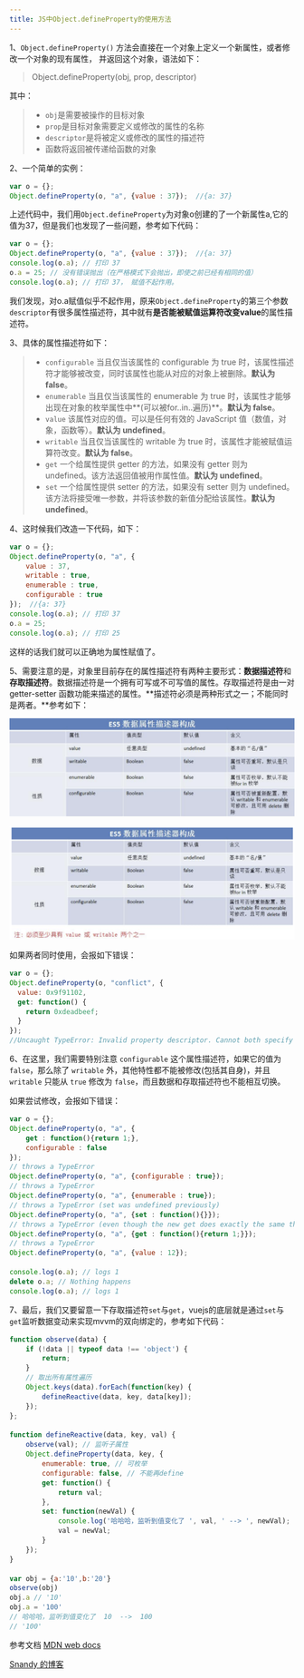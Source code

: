 ```yaml
---
title: JS中Object.defineProperty的使用方法
---
```


1、`Object.defineProperty()` 方法会直接在一个对象上定义一个新属性，或者修改一个对象的现有属性， 并返回这个对象，语法如下：

> Object.defineProperty(obj, prop, descriptor)

其中：

>* `obj`是需要被操作的目标对象
>* `prop`是目标对象需要定义或修改的属性的名称
>* `descriptor`是将被定义或修改的属性的描述符
>* 函数将返回被传递给函数的对象

2、一个简单的实例：

```javascript
var o = {};
Object.defineProperty(o, "a", {value : 37});  //{a: 37}
```

上述代码中，我们用`Object.defineProperty`为对象o创建的了一个新属性a,它的值为37，但是我们也发现了一些问题，参考如下代码：

```javascript
var o = {};
Object.defineProperty(o, "a", {value : 37});  //{a: 37}
console.log(o.a); // 打印 37
o.a = 25; // 没有错误抛出（在严格模式下会抛出，即使之前已经有相同的值）
console.log(o.a); // 打印 37， 赋值不起作用。
```

我们发现，对o.a赋值似乎不起作用，原来`Object.defineProperty`的第三个参数`descriptor`有很多属性描述符，其中就有**是否能被赋值运算符改变value**的属性描述符。

3、具体的属性描述符如下：

>* `configurable` 当且仅当该属性的 configurable 为 true 时，该属性描述符才能够被改变，同时该属性也能从对应的对象上被删除。**默认为 false**。
>* `enumerable` 当且仅当该属性的 enumerable 为 true 时，该属性才能够出现在对象的枚举属性中**(可以被for..in..遍历)**。**默认为 false**。
>* `value` 该属性对应的值。可以是任何有效的 JavaScript 值（数值，对象，函数等）。**默认为 undefined**。
>* `writable` 当且仅当该属性的 writable 为 true 时，该属性才能被赋值运算符改变。**默认为 false**。
>* `get` 一个给属性提供 getter 的方法，如果没有 getter 则为 undefined。该方法返回值被用作属性值。**默认为 undefined**。
>* `set` 一个给属性提供 setter 的方法，如果没有 setter 则为 undefined。该方法将接受唯一参数，并将该参数的新值分配给该属性。**默认为 undefined**。

4、这时候我们改造一下代码，如下：

```javascript
var o = {};
Object.defineProperty(o, "a", {
    value : 37,
    writable : true,
    enumerable : true,
    configurable : true
});  //{a: 37}
console.log(o.a); // 打印 37
o.a = 25;
console.log(o.a); // 打印 25
```
这样的话我们就可以正确地为属性赋值了。

5、需要注意的是，对象里目前存在的属性描述符有两种主要形式：**数据描述符**和**存取描述符**。数据描述符是一个拥有可写或不可写值的属性。存取描述符是由一对 getter-setter 函数功能来描述的属性。**描述符必须是两种形式之一；不能同时是两者。**参考如下：

![Alt text](https://github.com/WangYuLue/pic_of_blog/blob/master/1808/1.png?raw=true)

![Alt text](https://github.com/WangYuLue/pic_of_blog/blob/master/1808/2.png?raw=true)


如果两者同时使用，会报如下错误：

```javascript
var o = {};
Object.defineProperty(o, "conflict", {
  value: 0x9f91102, 
  get: function() { 
    return 0xdeadbeef; 
  } 
});
//Uncaught TypeError: Invalid property descriptor. Cannot both specify accessors and a value or writable attribute
```

6、在这里，我们需要特别注意 `configurable` 这个属性描述符，如果它的值为`false`，那么除了 `writable` 外，其他特性都不能被修改(包括其自身)，并且 `writable` 只能从 `true` 修改为 `false`，而且数据和存取描述符也不能相互切换。

如果尝试修改，会报如下错误：

```javascript
var o = {};
Object.defineProperty(o, "a", { 
    get : function(){return 1;}, 
    configurable : false 
});
// throws a TypeError
Object.defineProperty(o, "a", {configurable : true}); 
// throws a TypeError
Object.defineProperty(o, "a", {enumerable : true}); 
// throws a TypeError (set was undefined previously) 
Object.defineProperty(o, "a", {set : function(){}}); 
// throws a TypeError (even though the new get does exactly the same thing) 
Object.defineProperty(o, "a", {get : function(){return 1;}});
// throws a TypeError
Object.defineProperty(o, "a", {value : 12});

console.log(o.a); // logs 1
delete o.a; // Nothing happens
console.log(o.a); // logs 1
```

7、最后，我们又要留意一下存取描述符`set`与`get`，vuejs的底层就是通过`set`与`get`监听数据变动来实现mvvm的双向绑定的，参考如下代码：

```javascript
function observe(data) {
    if (!data || typeof data !== 'object') {
        return;
    }
    // 取出所有属性遍历
    Object.keys(data).forEach(function(key) {
        defineReactive(data, key, data[key]);
    });
};

function defineReactive(data, key, val) {
    observe(val); // 监听子属性
    Object.defineProperty(data, key, {
        enumerable: true, // 可枚举
        configurable: false, // 不能再define
        get: function() {
            return val;
        },
        set: function(newVal) {
            console.log('哈哈哈，监听到值变化了 ', val, ' --> ', newVal);
            val = newVal;
        }
    });
}

var obj = {a:'10',b:'20'}
observe(obj)
obj.a // '10'
obj.a = '100' 
// 哈哈哈，监听到值变化了  10  -->  100
// '100'
```

参考文档
[MDN web docs](https://developer.mozilla.org/zh-CN/docs/Web/JavaScript/Reference/Global_Objects/Object/defineProperty)

[Snandy 的博客](https://www.cnblogs.com/snandy/p/5276578.html)